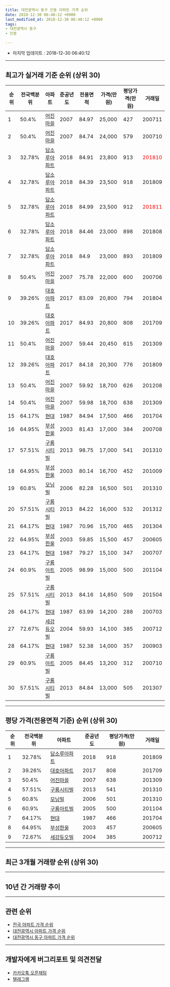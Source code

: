 ```yaml
---
title: 대전광역시 동구 인동 아파트 가격 순위
date: 2018-12-30 06:40:12 +0900
last_modified_at: 2018-12-30 06:40:12 +0900
tags:
- 대전광역시 동구
- 인동

---
```


* 마지막 업데이트 : 2018-12-30 06:40:12

---

## 최고가 실거래 기준 순위 (상위 30)


|순위|전국백분위|아파트|준공년도|전용면적|가격(만원)|평당가격(만원)|거래일|
|---|---|---|---|---|---|---|---|
|1|50.4%|[어진마을](https://search.naver.com/search.naver?query=%EB%8C%80%EC%A0%84%EA%B4%91%EC%97%AD%EC%8B%9C+%EB%8F%99%EA%B5%AC+%EC%9D%B8%EB%8F%99+%EC%96%B4%EC%A7%84%EB%A7%88%EC%9D%84)|2007|84.97|25,000|427|200711|
|2|50.4%|[어진마을](https://search.naver.com/search.naver?query=%EB%8C%80%EC%A0%84%EA%B4%91%EC%97%AD%EC%8B%9C+%EB%8F%99%EA%B5%AC+%EC%9D%B8%EB%8F%99+%EC%96%B4%EC%A7%84%EB%A7%88%EC%9D%84)|2007|84.74|24,000|579|200710|
|3|32.78%|[담소루아파트](https://search.naver.com/search.naver?query=%EB%8C%80%EC%A0%84%EA%B4%91%EC%97%AD%EC%8B%9C+%EB%8F%99%EA%B5%AC+%EC%9D%B8%EB%8F%99+%EB%8B%B4%EC%86%8C%EB%A3%A8%EC%95%84%ED%8C%8C%ED%8A%B8)|2018|84.91|23,800|913|<span style="color:red">201810</span>|
|4|32.78%|[담소루아파트](https://search.naver.com/search.naver?query=%EB%8C%80%EC%A0%84%EA%B4%91%EC%97%AD%EC%8B%9C+%EB%8F%99%EA%B5%AC+%EC%9D%B8%EB%8F%99+%EB%8B%B4%EC%86%8C%EB%A3%A8%EC%95%84%ED%8C%8C%ED%8A%B8)|2018|84.39|23,500|918|201809|
|5|32.78%|[담소루아파트](https://search.naver.com/search.naver?query=%EB%8C%80%EC%A0%84%EA%B4%91%EC%97%AD%EC%8B%9C+%EB%8F%99%EA%B5%AC+%EC%9D%B8%EB%8F%99+%EB%8B%B4%EC%86%8C%EB%A3%A8%EC%95%84%ED%8C%8C%ED%8A%B8)|2018|84.99|23,500|912|<span style="color:red">201811</span>|
|6|32.78%|[담소루아파트](https://search.naver.com/search.naver?query=%EB%8C%80%EC%A0%84%EA%B4%91%EC%97%AD%EC%8B%9C+%EB%8F%99%EA%B5%AC+%EC%9D%B8%EB%8F%99+%EB%8B%B4%EC%86%8C%EB%A3%A8%EC%95%84%ED%8C%8C%ED%8A%B8)|2018|84.46|23,000|898|201808|
|7|32.78%|[담소루아파트](https://search.naver.com/search.naver?query=%EB%8C%80%EC%A0%84%EA%B4%91%EC%97%AD%EC%8B%9C+%EB%8F%99%EA%B5%AC+%EC%9D%B8%EB%8F%99+%EB%8B%B4%EC%86%8C%EB%A3%A8%EC%95%84%ED%8C%8C%ED%8A%B8)|2018|84.9|23,000|893|201809|
|8|50.4%|[어진마을](https://search.naver.com/search.naver?query=%EB%8C%80%EC%A0%84%EA%B4%91%EC%97%AD%EC%8B%9C+%EB%8F%99%EA%B5%AC+%EC%9D%B8%EB%8F%99+%EC%96%B4%EC%A7%84%EB%A7%88%EC%9D%84)|2007|75.78|22,000|600|200706|
|9|39.26%|[대호아파트](https://search.naver.com/search.naver?query=%EB%8C%80%EC%A0%84%EA%B4%91%EC%97%AD%EC%8B%9C+%EB%8F%99%EA%B5%AC+%EC%9D%B8%EB%8F%99+%EB%8C%80%ED%98%B8%EC%95%84%ED%8C%8C%ED%8A%B8)|2017|83.09|20,800|794|201804|
|10|39.26%|[대호아파트](https://search.naver.com/search.naver?query=%EB%8C%80%EC%A0%84%EA%B4%91%EC%97%AD%EC%8B%9C+%EB%8F%99%EA%B5%AC+%EC%9D%B8%EB%8F%99+%EB%8C%80%ED%98%B8%EC%95%84%ED%8C%8C%ED%8A%B8)|2017|84.93|20,800|808|201709|
|11|50.4%|[어진마을](https://search.naver.com/search.naver?query=%EB%8C%80%EC%A0%84%EA%B4%91%EC%97%AD%EC%8B%9C+%EB%8F%99%EA%B5%AC+%EC%9D%B8%EB%8F%99+%EC%96%B4%EC%A7%84%EB%A7%88%EC%9D%84)|2007|59.44|20,450|615|201309|
|12|39.26%|[대호아파트](https://search.naver.com/search.naver?query=%EB%8C%80%EC%A0%84%EA%B4%91%EC%97%AD%EC%8B%9C+%EB%8F%99%EA%B5%AC+%EC%9D%B8%EB%8F%99+%EB%8C%80%ED%98%B8%EC%95%84%ED%8C%8C%ED%8A%B8)|2017|84.18|20,300|776|201809|
|13|50.4%|[어진마을](https://search.naver.com/search.naver?query=%EB%8C%80%EC%A0%84%EA%B4%91%EC%97%AD%EC%8B%9C+%EB%8F%99%EA%B5%AC+%EC%9D%B8%EB%8F%99+%EC%96%B4%EC%A7%84%EB%A7%88%EC%9D%84)|2007|59.92|18,700|626|201208|
|14|50.4%|[어진마을](https://search.naver.com/search.naver?query=%EB%8C%80%EC%A0%84%EA%B4%91%EC%97%AD%EC%8B%9C+%EB%8F%99%EA%B5%AC+%EC%9D%B8%EB%8F%99+%EC%96%B4%EC%A7%84%EB%A7%88%EC%9D%84)|2007|59.98|18,700|638|201309|
|15|64.17%|[현대](https://search.naver.com/search.naver?query=%EB%8C%80%EC%A0%84%EA%B4%91%EC%97%AD%EC%8B%9C+%EB%8F%99%EA%B5%AC+%EC%9D%B8%EB%8F%99+%ED%98%84%EB%8C%80)|1987|84.94|17,500|466|201704|
|16|64.95%|[부성한울](https://search.naver.com/search.naver?query=%EB%8C%80%EC%A0%84%EA%B4%91%EC%97%AD%EC%8B%9C+%EB%8F%99%EA%B5%AC+%EC%9D%B8%EB%8F%99+%EB%B6%80%EC%84%B1%ED%95%9C%EC%9A%B8)|2003|81.43|17,000|384|200708|
|17|57.51%|[구룡시티빌](https://search.naver.com/search.naver?query=%EB%8C%80%EC%A0%84%EA%B4%91%EC%97%AD%EC%8B%9C+%EB%8F%99%EA%B5%AC+%EC%9D%B8%EB%8F%99+%EA%B5%AC%EB%A3%A1%EC%8B%9C%ED%8B%B0%EB%B9%8C)|2013|98.75|17,000|541|201310|
|18|64.95%|[부성한울](https://search.naver.com/search.naver?query=%EB%8C%80%EC%A0%84%EA%B4%91%EC%97%AD%EC%8B%9C+%EB%8F%99%EA%B5%AC+%EC%9D%B8%EB%8F%99+%EB%B6%80%EC%84%B1%ED%95%9C%EC%9A%B8)|2003|80.14|16,700|452|201009|
|19|60.8%|[모닝빌](https://search.naver.com/search.naver?query=%EB%8C%80%EC%A0%84%EA%B4%91%EC%97%AD%EC%8B%9C+%EB%8F%99%EA%B5%AC+%EC%9D%B8%EB%8F%99+%EB%AA%A8%EB%8B%9D%EB%B9%8C)|2006|82.28|16,500|501|201310|
|20|57.51%|[구룡시티빌](https://search.naver.com/search.naver?query=%EB%8C%80%EC%A0%84%EA%B4%91%EC%97%AD%EC%8B%9C+%EB%8F%99%EA%B5%AC+%EC%9D%B8%EB%8F%99+%EA%B5%AC%EB%A3%A1%EC%8B%9C%ED%8B%B0%EB%B9%8C)|2013|84.22|16,000|532|201312|
|21|64.17%|[현대](https://search.naver.com/search.naver?query=%EB%8C%80%EC%A0%84%EA%B4%91%EC%97%AD%EC%8B%9C+%EB%8F%99%EA%B5%AC+%EC%9D%B8%EB%8F%99+%ED%98%84%EB%8C%80)|1987|70.96|15,700|465|201304|
|22|64.95%|[부성한울](https://search.naver.com/search.naver?query=%EB%8C%80%EC%A0%84%EA%B4%91%EC%97%AD%EC%8B%9C+%EB%8F%99%EA%B5%AC+%EC%9D%B8%EB%8F%99+%EB%B6%80%EC%84%B1%ED%95%9C%EC%9A%B8)|2003|59.85|15,500|457|200605|
|23|64.17%|[현대](https://search.naver.com/search.naver?query=%EB%8C%80%EC%A0%84%EA%B4%91%EC%97%AD%EC%8B%9C+%EB%8F%99%EA%B5%AC+%EC%9D%B8%EB%8F%99+%ED%98%84%EB%8C%80)|1987|79.27|15,100|347|200707|
|24|60.9%|[구룡아트빌](https://search.naver.com/search.naver?query=%EB%8C%80%EC%A0%84%EA%B4%91%EC%97%AD%EC%8B%9C+%EB%8F%99%EA%B5%AC+%EC%9D%B8%EB%8F%99+%EA%B5%AC%EB%A3%A1%EC%95%84%ED%8A%B8%EB%B9%8C)|2005|98.99|15,000|500|201104|
|25|57.51%|[구룡시티빌](https://search.naver.com/search.naver?query=%EB%8C%80%EC%A0%84%EA%B4%91%EC%97%AD%EC%8B%9C+%EB%8F%99%EA%B5%AC+%EC%9D%B8%EB%8F%99+%EA%B5%AC%EB%A3%A1%EC%8B%9C%ED%8B%B0%EB%B9%8C)|2013|84.16|14,850|509|201504|
|26|64.17%|[현대](https://search.naver.com/search.naver?query=%EB%8C%80%EC%A0%84%EA%B4%91%EC%97%AD%EC%8B%9C+%EB%8F%99%EA%B5%AC+%EC%9D%B8%EB%8F%99+%ED%98%84%EB%8C%80)|1987|63.99|14,200|288|200703|
|27|72.67%|[세강듀오빌](https://search.naver.com/search.naver?query=%EB%8C%80%EC%A0%84%EA%B4%91%EC%97%AD%EC%8B%9C+%EB%8F%99%EA%B5%AC+%EC%9D%B8%EB%8F%99+%EC%84%B8%EA%B0%95%EB%93%80%EC%98%A4%EB%B9%8C)|2004|59.93|14,100|385|200712|
|28|64.17%|[현대](https://search.naver.com/search.naver?query=%EB%8C%80%EC%A0%84%EA%B4%91%EC%97%AD%EC%8B%9C+%EB%8F%99%EA%B5%AC+%EC%9D%B8%EB%8F%99+%ED%98%84%EB%8C%80)|1987|52.38|14,000|357|200903|
|29|60.9%|[구룡아트빌](https://search.naver.com/search.naver?query=%EB%8C%80%EC%A0%84%EA%B4%91%EC%97%AD%EC%8B%9C+%EB%8F%99%EA%B5%AC+%EC%9D%B8%EB%8F%99+%EA%B5%AC%EB%A3%A1%EC%95%84%ED%8A%B8%EB%B9%8C)|2005|84.45|13,200|312|200710|
|30|57.51%|[구룡시티빌](https://search.naver.com/search.naver?query=%EB%8C%80%EC%A0%84%EA%B4%91%EC%97%AD%EC%8B%9C+%EB%8F%99%EA%B5%AC+%EC%9D%B8%EB%8F%99+%EA%B5%AC%EB%A3%A1%EC%8B%9C%ED%8B%B0%EB%B9%8C)|2013|84.84|13,000|505|201307|


---

## 평당 가격(전용면적 기준) 순위 (상위 30)


|순위|전국백분위|아파트|준공년도|평당가격(만원)|거래일|
|---|---|---|---|---|---|
|1|32.78%|[담소루아파트](https://search.naver.com/search.naver?query=%EB%8C%80%EC%A0%84%EA%B4%91%EC%97%AD%EC%8B%9C+%EB%8F%99%EA%B5%AC+%EC%9D%B8%EB%8F%99+%EB%8B%B4%EC%86%8C%EB%A3%A8%EC%95%84%ED%8C%8C%ED%8A%B8)|2018|918|201809|
|2|39.26%|[대호아파트](https://search.naver.com/search.naver?query=%EB%8C%80%EC%A0%84%EA%B4%91%EC%97%AD%EC%8B%9C+%EB%8F%99%EA%B5%AC+%EC%9D%B8%EB%8F%99+%EB%8C%80%ED%98%B8%EC%95%84%ED%8C%8C%ED%8A%B8)|2017|808|201709|
|3|50.4%|[어진마을](https://search.naver.com/search.naver?query=%EB%8C%80%EC%A0%84%EA%B4%91%EC%97%AD%EC%8B%9C+%EB%8F%99%EA%B5%AC+%EC%9D%B8%EB%8F%99+%EC%96%B4%EC%A7%84%EB%A7%88%EC%9D%84)|2007|638|201309|
|4|57.51%|[구룡시티빌](https://search.naver.com/search.naver?query=%EB%8C%80%EC%A0%84%EA%B4%91%EC%97%AD%EC%8B%9C+%EB%8F%99%EA%B5%AC+%EC%9D%B8%EB%8F%99+%EA%B5%AC%EB%A3%A1%EC%8B%9C%ED%8B%B0%EB%B9%8C)|2013|541|201310|
|5|60.8%|[모닝빌](https://search.naver.com/search.naver?query=%EB%8C%80%EC%A0%84%EA%B4%91%EC%97%AD%EC%8B%9C+%EB%8F%99%EA%B5%AC+%EC%9D%B8%EB%8F%99+%EB%AA%A8%EB%8B%9D%EB%B9%8C)|2006|501|201310|
|6|60.9%|[구룡아트빌](https://search.naver.com/search.naver?query=%EB%8C%80%EC%A0%84%EA%B4%91%EC%97%AD%EC%8B%9C+%EB%8F%99%EA%B5%AC+%EC%9D%B8%EB%8F%99+%EA%B5%AC%EB%A3%A1%EC%95%84%ED%8A%B8%EB%B9%8C)|2005|500|201104|
|7|64.17%|[현대](https://search.naver.com/search.naver?query=%EB%8C%80%EC%A0%84%EA%B4%91%EC%97%AD%EC%8B%9C+%EB%8F%99%EA%B5%AC+%EC%9D%B8%EB%8F%99+%ED%98%84%EB%8C%80)|1987|466|201704|
|8|64.95%|[부성한울](https://search.naver.com/search.naver?query=%EB%8C%80%EC%A0%84%EA%B4%91%EC%97%AD%EC%8B%9C+%EB%8F%99%EA%B5%AC+%EC%9D%B8%EB%8F%99+%EB%B6%80%EC%84%B1%ED%95%9C%EC%9A%B8)|2003|457|200605|
|9|72.67%|[세강듀오빌](https://search.naver.com/search.naver?query=%EB%8C%80%EC%A0%84%EA%B4%91%EC%97%AD%EC%8B%9C+%EB%8F%99%EA%B5%AC+%EC%9D%B8%EB%8F%99+%EC%84%B8%EA%B0%95%EB%93%80%EC%98%A4%EB%B9%8C)|2004|385|200712|


---

## 최근 3개월 거래량 순위 (상위 30)


<div style="width:100%;">
    <canvas id="deal_count_ranking" height="250"></canvas>
</div>


<script>
new Chart(document.getElementById("deal_count_ranking"), {
    type: 'horizontalBar',
    data: {
        labels: ['어진마을', '현대', '모닝빌', '담소루아파트', '세강듀오빌', '부성한울'],
        datasets: [{
            label: '실거래 수',
            data: [15, 5, 3, 3, 2, 2],
            borderColor: "rgba(255, 0, 128, 1)",
            backgroundColor: "rgba(255, 0, 128, 0.5)",
            fill: false,
        }]
    },
    options: {
        responsive: true,
        title: {
            display: true,
            text: '최근 3개월 거래량 순위'
        },
        tooltips: {
            mode: 'index',
            intersect: false,
            callbacks: {
                title: function(tooltipItems, data) {
                    return "실거래 수:";
                },
                label: function(tooltipItem, data) {
                    return data.labels[tooltipItem.index] + ": " + tooltipItem.xLabel;
                }
            }
        },
        hover: {
            mode: 'nearest',
            intersect: true
        },
        scales: {
            xAxes: [{
                display: true,
                scaleLabel: {
                    display: true,
                    labelString: '실거래 수'
                },
                ticks: {
                    suggestedMin: 0,
                }
            }],
            yAxes: [{
                display: true,
                ticks: {
                    autoSkip: false,
                    callback: function(value, index, values) {
                        if (value.length > 15)
                            return value.substr(0, 13) + "...";
                        else
                            return value;
                    }
                },
                scaleLabel: {
                    display: false,
                }
            }]
        }
    }
});

</script>


---

## 10년 간 거래량 추이


<div style="width:100%;">
    <canvas id="deal_progress" height="250"></canvas>
</div>

<script>
new Chart(document.getElementById("deal_progress"), {
    type: 'line',
    data: {
        labels: ['200812','200901','200902','200903','200904','200905','200906','200907','200908','200909','200910','200911','200912','201001','201002','201003','201004','201005','201006','201007','201008','201009','201010','201011','201012','201101','201102','201103','201104','201105','201106','201107','201108','201109','201110','201111','201112','201201','201202','201203','201204','201205','201206','201207','201208','201209','201210','201211','201212','201301','201302','201303','201304','201305','201306','201307','201308','201309','201310','201311','201312','201401','201402','201403','201404','201405','201406','201407','201408','201409','201410','201411','201412','201501','201502','201503','201504','201505','201506','201507','201508','201509','201510','201511','201512','201601','201602','201603','201604','201605','201606','201607','201608','201609','201610','201611','201612','201701','201702','201703','201704','201705','201706','201707','201708','201709','201710','201711','201712','201801','201802','201803','201804','201805','201806','201807','201808','201809','201810','201811','201812'],
        datasets: [{
            label: '실거래 수',
            pointRadius: 1,
            data: [4, 7, 7, 7, 5, 9, 10, 7, 14, 6, 9, 8, 9, 12, 15, 13, 4, 12, 6, 4, 5, 8, 9, 5, 11, 15, 9, 9, 6, 6, 4, 6, 9, 7, 3, 7, 2, 6, 3, 10, 3, 7, 4, 3, 14, 7, 8, 10, 6, 11, 14, 17, 15, 15, 15, 12, 9, 26, 19, 17, 12, 16, 22, 36, 17, 18, 27, 23, 26, 22, 33, 14, 12, 20, 20, 19, 20, 16, 14, 12, 8, 13, 9, 15, 11, 13, 7, 19, 14, 9, 15, 10, 11, 14, 23, 7, 8, 11, 15, 13, 8, 18, 6, 11, 17, 8, 8, 1, 8, 8, 11, 16, 14, 15, 11, 5, 8, 16, 11, 10, 9],
            borderColor: "rgba(255, 201, 14, 1)",
            backgroundColor: "rgba(255, 201, 14, 0.5)",
            fill: true,
        }]
    },
    options: {
        responsive: true,
        title: {
            display: true,
            text: '10년간 거래량 추이'
        },
        tooltips: {
            mode: 'index',
            intersect: false,
        },
        hover: {
            mode: 'nearest',
            intersect: true
        },
        scales: {
            xAxes: [{
                display: true,
                scaleLabel: {
                    display: true,
                    labelString: '년/월'
                }
            }],
            yAxes: [{
                display: true,
                ticks: {
                    suggestedMin: 0,
                },
                scaleLabel: {
                    display: true,
                    labelString: '실거래 수'
                }
            }]
        }
    }
});

</script>


---

## 관련 순위

- [전국 아파트 가격 순위](https://inasie.github.io/apt-ranking/전국)
- [대전광역시 아파트 가격 순위](https://inasie.github.io/apt-ranking/대전광역시)
- [대전광역시 동구 아파트 가격 순위](https://inasie.github.io/apt-ranking/대전광역시-동구)


---

## 개발자에게 버그리포트 및 의견전달

- [카카오톡 오픈채팅](https://open.kakao.com/o/gLJUAP4)
- [텔레그램](https://t.me/inasie)

